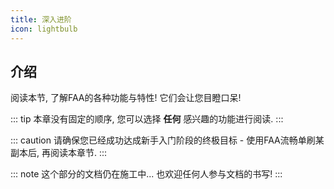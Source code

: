 ```yaml
---
title: 深入进阶
icon: lightbulb
---
```


## 介绍

阅读本节, 了解FAA的各种功能与特性! 它们会让您目瞪口呆!

::: tip 本章没有固定的顺序, 您可以选择 **任何** 感兴趣的功能进行阅读.
:::

::: caution 请确保您已经成功达成新手入门阶段的终极目标 - 使用FAA流畅单刷某副本后, 再阅读本章节.
:::

::: note 这个部分的文档仍在施工中... 也欢迎任何人参与文档的书写!
:::

<Catalog />